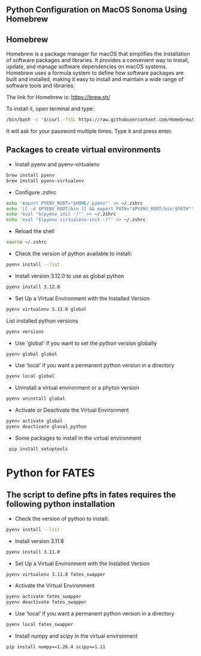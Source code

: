 ## Python Configuration on MacOS Sonoma Using Homebrew

## Homebrew

Homebrew is a package manager for macOS that simplifies the installation of software packages and libraries. It provides a convenient way to install, update, and manage software dependencies on macOS systems. Homebrew uses a formula system to define how software packages are built and installed, making it easy to install and maintain a wide range of software tools and libraries.

The link for Homebrew is: <https://brew.sh/>

To install it, open terminal and type:

```bash
/bin/bash -c "$(curl -fsSL https://raw.githubusercontent.com/Homebrew/install/HEAD/install.sh)"
````

It will ask for your password multiple times. Type it and press enter.

## Packages to create virtual environments

- Install pyenv and pyenv-virtualenv

``` bash
brew install pyenv
brew install pyenv-virtualenv
````

- Configure .zshrc

``` bash
echo 'export PYENV_ROOT="$HOME/.pyenv"' >> ~/.zshrc
echo '[[ -d $PYENV_ROOT/bin ]] && export PATH="$PYENV_ROOT/bin:$PATH"' >> ~/.zshrc
echo 'eval "$(pyenv init -)"' >> ~/.zshrc
echo 'eval "$(pyenv virtualenv-init -)"' >> ~/.zshrc
````

- Reload the shell

``` bash
source ~/.zshrc
````

- Check the version of python available to install:

``` bash
pyenv install --list
````

- Install version 3.12.0 to use as global python

``` bash
pyenv install 3.12.0
````

- Set Up a Virtual Environment with the Installed Version

``` bash
pyenv virtualenv 3.12.0 global
````

List installed python versions

``` bash
pyenv versions
````

- Use 'global' if you want to set the python version globally

``` bash
pyenv global global
````

- Use ‘local’ if you want a permanent python version in a directory

``` bash
pyenv local global
````

- Uninstall a virtual environment or a phyton version

``` bash
pyenv uninstall global
````

- Activate or Deactivate the Virtual Environment

``` bash
pyenv activate global
pyenv deactivate gloval_python
````

- Some packages to install in the virtual environment

``` bash
 pip install setuptools
````

# Python for FATES

## The script to define pfts in fates requires the following python installation

- Check the version of python to install:

``` bash
pyenv install --list
````

- Install version 3.11.8

``` bash
pyenv install 3.11.8
````

- Set Up a Virtual Environment with the Installed Version

``` bash
pyenv virtualenv 3.11.8 fates_swapper
````

- Activate the Virtual Environment

``` bash
pyenv activate fates_swapper
pyenv deactivate fates_swapper
````

- Use ‘local’ if you want a permanent python version in a directory

``` bash
pyenv local fates_swapper
````

- Install numpy and scipy in the virtual environment

``` bash
pip install numpy==1.26.4 scipy==1.11
````
